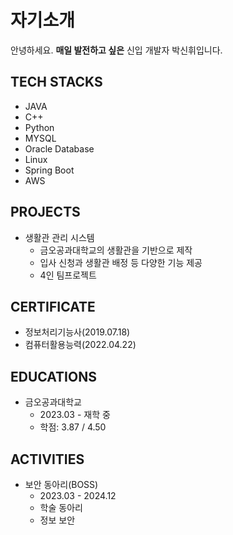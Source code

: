 # 자기소개
안녕하세요. __매일 발전하고 싶은__ 신입 개발자 박신휘입니다.

## TECH STACKS
- JAVA
- C++
- Python
- MYSQL
- Oracle Database
- Linux
- Spring Boot
- AWS

## PROJECTS
- 생활관 관리 시스템
  - 금오공과대학교의 생활관을 기반으로 제작
  - 입사 신청과 생활관 배정 등 다양한 기능 제공
  - 4인 팀프로젝트

## CERTIFICATE
- 정보처리기능사(2019.07.18)
- 컴퓨터활용능력(2022.04.22)

## EDUCATIONS
- 금오공과대학교
  - 2023.03 - 재학 중
  - 학점: 3.87 / 4.50

## ACTIVITIES
- 보안 동아리(BOSS)
  - 2023.03 - 2024.12
  - 학술 동아리
  - 정보 보안
